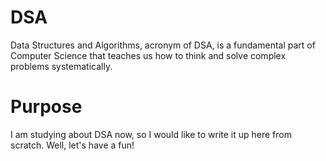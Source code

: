 # DSA
Data Structures and Algorithms, acronym of DSA, is a fundamental part of Computer Science that teaches us how to think and solve complex problems systematically. 

# Purpose
I am studying about DSA now, so I would like to write it up here from scratch. Well, let's have a fun!
